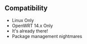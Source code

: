 ## Compatibility

- Linux Only
- OpenWRT 14.x Only
- It's already there!
- Package management nightmares

